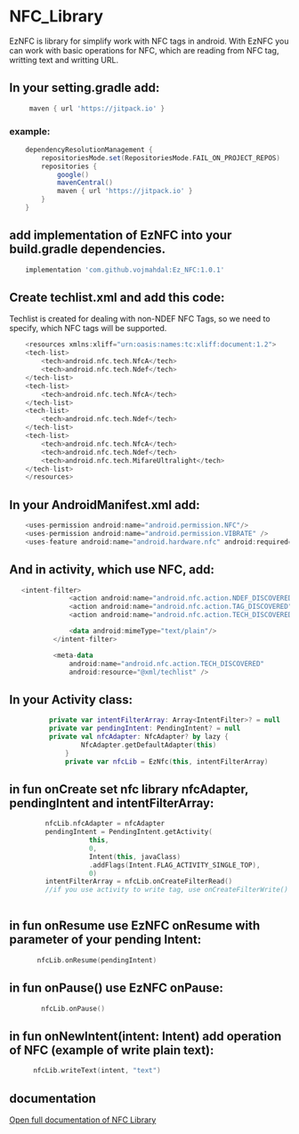 # NFC_Library
EzNFC is library for simplify work with NFC tags in android. With EzNFC you can work with basic operations for NFC, 
which are reading from NFC tag, writting text and writting URL. 
##  In your setting.gradle add:
```gradle
     maven { url 'https://jitpack.io' }
```
### example:
```gradle
    dependencyResolutionManagement {
        repositoriesMode.set(RepositoriesMode.FAIL_ON_PROJECT_REPOS)
        repositories {
            google()
            mavenCentral()
            maven { url 'https://jitpack.io' }
        }
    }
```
## add implementation of EzNFC into your build.gradle dependencies.
```gradle
    implementation 'com.github.vojmahdal:Ez_NFC:1.0.1'
```

## Create techlist.xml and add this code:
Techlist is created for dealing with non-NDEF NFC Tags, so we need to specify, which NFC tags will be supported. 
```kotlin
    <resources xmlns:xliff="urn:oasis:names:tc:xliff:document:1.2">
    <tech-list>
        <tech>android.nfc.tech.NfcA</tech>
        <tech>android.nfc.tech.Ndef</tech>
    </tech-list>
    <tech-list>
        <tech>android.nfc.tech.NfcA</tech>
    </tech-list>
    <tech-list>
        <tech>android.nfc.tech.Ndef</tech>
    </tech-list>
    <tech-list>
        <tech>android.nfc.tech.NfcA</tech>
        <tech>android.nfc.tech.Ndef</tech>
        <tech>android.nfc.tech.MifareUltralight</tech>
    </tech-list>
    </resources>
```
## In your AndroidManifest.xml add:
```kotlin
    <uses-permission android:name="android.permission.NFC"/>
    <uses-permission android:name="android.permission.VIBRATE" />
    <uses-feature android:name="android.hardware.nfc" android:required="true"/>
``` 
 ## And in activity, which use NFC, add:
 ```kotlin
    <intent-filter>
                <action android:name="android.nfc.action.NDEF_DISCOVERED" />
                <action android:name="android.nfc.action.TAG_DISCOVERED" />
                <action android:name="android.nfc.action.TECH_DISCOVERED" />

                <data android:mimeType="text/plain"/>
            </intent-filter>

            <meta-data
                android:name="android.nfc.action.TECH_DISCOVERED"
                android:resource="@xml/techlist" />
```

## In your Activity class:
```kotlin
          private var intentFilterArray: Array<IntentFilter>? = null
          private var pendingIntent: PendingIntent? = null
          private val nfcAdapter: NfcAdapter? by lazy {
                  NfcAdapter.getDefaultAdapter(this)
              }
              private var nfcLib = EzNfc(this, intentFilterArray)
```

## in fun onCreate set nfc library nfcAdapter, pendingIntent and intentFilterArray:
```kotlin
         nfcLib.nfcAdapter = nfcAdapter
         pendingIntent = PendingIntent.getActivity(
                    this, 
                    0,
                    Intent(this, javaClass)
                    .addFlags(Intent.FLAG_ACTIVITY_SINGLE_TOP),
                    0)
         intentFilterArray = nfcLib.onCreateFilterRead()
         //if you use activity to write tag, use onCreateFilterWrite()
         
```
 ## in fun onResume use EzNFC onResume with parameter of your pending Intent:
 ```kotlin
        nfcLib.onResume(pendingIntent)
```
## in fun onPause() use EzNFC onPause:
```kotlin
        nfcLib.onPause()
```
## in fun onNewIntent(intent: Intent) add operation of NFC (example of write plain text):
```kotlin
      nfcLib.writeText(intent, "text")
```  
## documentation 
 [Open full documentation of NFC Library](http://eznfc.maweb.eu/ "EzNFC's Documentation")
